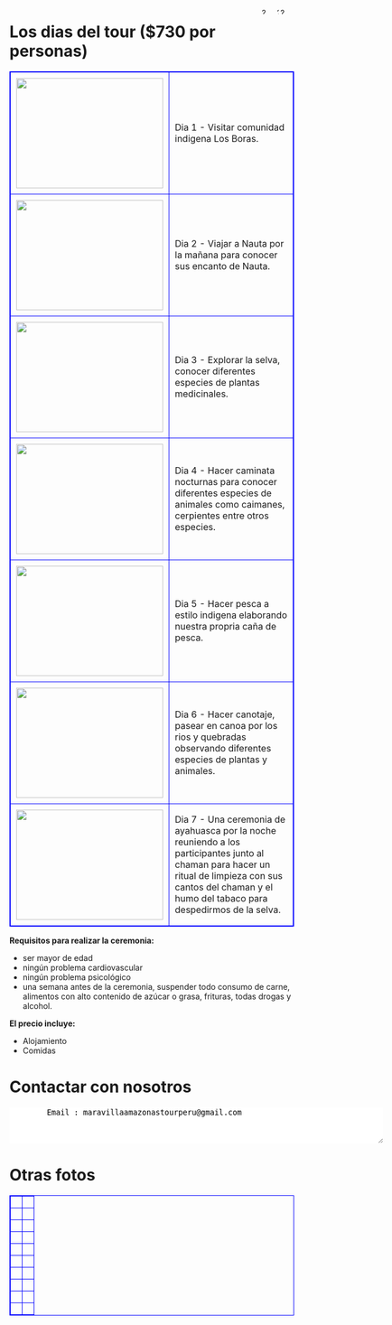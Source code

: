 <style>  
table, th, td {  
  border: 1px solid blue;  
  border-collapse: collapse;  
}  
th, td {  
  padding: 10px;  
}  
</style>

<A HREF="index-fr"><IMG SRC="drapeau-fr-r.jpg" height="12" width="24" ALT="?" BORDER=0 ALIGN="right"></A>
<A HREF=""><IMG SRC="blanc.jpg" height="12" width="3" ALT="?" BORDER=0 ALIGN="right"></A>
<A HREF="index-en.html"><IMG SRC="Flag-En-1.jpg" height="12" width="24" ALT="?" BORDER=0 ALIGN="right"></A>


# Los dias del tour ($730 por personas)

<table border="1">  
<tr><td width="35%"><IMG SRC="photo_291%4014-03-2022_16-39-18-a.jpg" height="195" width="260" middle ALT="" BORDER=0></td><td width="65%">Dia 1 - Visitar comunidad indigena Los Boras.</td></tr>  
<tr><td><IMG SRC="photo_289%4014-03-2022_16-39-17_thumb.jpg" height="195" width="260" middle ALT="" BORDER=0></td><td>Dia 2 - Viajar a Nauta por la mañana para conocer sus encanto de Nauta.</td></tr>  
<tr><td><IMG SRC="Resize of IMG3_2212.JPG" height="195" width="260" middle ALT="" BORDER=0></td><td>Dia 3 - Explorar la selva, conocer diferentes especies de plantas medicinales.</td></tr>  
<tr><td><IMG SRC="Resize of IMG3_0541.JPG" height="195" width="260" middle ALT="" BORDER=0></td><td>Dia 4 - Hacer caminata nocturnas para conocer diferentes especies de animales como caimanes, cerpientes entre otros especies.</td></tr>  
<tr><td><IMG SRC="photo_285%4014-03-2022_16-39-09_thumb.jpg" height="195" width="260" middle ALT="" BORDER=0></td><td>Dia 5 - Hacer pesca a estilo indigena elaborando nuestra propria caña de pesca.</td></tr>  
<tr><td><IMG SRC="Resize of IMG3_2439.JPG" height="195" width="260" middle ALT="" BORDER=0></td><td>Dia 6 - Hacer canotaje, pasear en canoa por los rios y quebradas observando diferentes especies de plantas y animales.</td></tr> 
<tr><td><IMG SRC="Resize of IMG3_4650.JPG" height="195" width="260" middle ALT="" BORDER=0></td><td>Dia 7 - Una ceremonia de ayahuasca por la noche reuniendo a los participantes junto al chaman para hacer un ritual de limpieza con sus cantos del chaman y el humo del tabaco para despedirmos de la selva.</td></tr> 
</table>


<b>Requisitos para realizar la ceremonia:</b>

- ser mayor de edad
- ningún problema cardiovascular
- ningún problema psicológico
- una semana antes de la ceremonia, suspender todo consumo de carne, alimentos con alto contenido de azúcar o grasa, frituras, todas drogas y alcohol.
	
<b>El precio incluye:</b>

- Alojamiento
- Comidas
	
	
# Contactar con nosotros

<textarea STYLE="border-style: none;" cols=80 rows=4>
        Email : maravillaamazonastourperu@gmail.com

</textarea>
	
# Otras fotos

<table border="1">  
<tr><td width="50%"><IMG SRC="photo_2022-09-04_01-12-29.jpg"  middle ALT="" BORDER=0></td><td width="50%"><IMG SRC="photo_2022-09-04_01-12-57.jpg"  middle ALT="" BORDER=0></td></tr>  
<tr><td width="50%"><IMG SRC="photo_2022-09-04_01-13-02.jpg" middle ALT="" BORDER=0></td><td width="50%"><IMG SRC="photo_2022-09-04_01-13-06.jpg" middle ALT="" BORDER=0></td></tr>  
<tr><td width="50%"><IMG SRC="photo_2022-09-04_01-13-12.jpg" middle ALT="" BORDER=0></td><td width="50%"><IMG SRC="photo_2022-09-04_01-13-16.jpg" middle ALT="" BORDER=0></td></tr>  
<tr><td width="50%"><IMG SRC="photo_2022-09-04_01-14-09.jpg" middle ALT="" BORDER=0></td><td width="50%"><IMG SRC="photo_2022-09-04_01-14-14.jpg" middle ALT="" BORDER=0></td></tr>  
<tr><td width="50%"><IMG SRC="photo_2022-09-04_01-14-20.jpg" middle ALT="" BORDER=0></td><td width="50%"><IMG SRC="photo_2022-09-04_01-14-24.jpg" middle ALT="" BORDER=0></td></tr>  
<tr><td width="50%"><IMG SRC="photo_2022-09-04_01-14-29.jpg" middle ALT="" BORDER=0></td><td width="50%"><IMG SRC="photo_2022-09-04_01-14-42.jpg" middle ALT="" BORDER=0></td></tr>  
<tr><td width="50%"><IMG SRC="photo_2022-09-04_01-14-47.jpg" middle ALT="" BORDER=0></td><td width="50%"><IMG SRC="photo_2022-09-04_01-14-51.jpg" middle ALT="" BORDER=0></td></tr>  
<tr><td width="50%"><IMG SRC="photo_2022-09-04_01-14-56.jpg" middle ALT="" BORDER=0></td><td width="50%"><IMG SRC="" middle ALT="" BORDER=0></td></tr>  
<tr><td width="50%"><IMG SRC="photo_2022-09-04_01-12-51.jpg" middle ALT="" BORDER=0></td><td width="50%"><IMG SRC="" middle ALT="" BORDER=0></td></tr>  
<tr><td width="50%"><IMG SRC="photo_2022-09-04_01-14-37.jpg" middle ALT="" BORDER=0></td><td width="50%"><IMG SRC="photo_2022-09-04_01-14-34.jpg" middle ALT="" BORDER=0></td></tr>  
</table>
